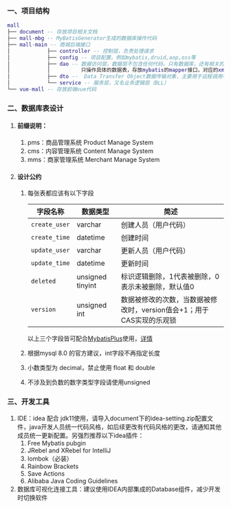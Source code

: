### 一、项目结构

``` lua
mall
├── document -- 存放项目相关文档
├── mall-mbg -- MyBatisGenerator生成的数据库操作代码
├── mall-main -- 商城后端接口
│            ├── controller -- 控制层，负责处理请求
│            ├── config -- 项目配置，例如mybatis,druid,aop,oss等
│            ├── dao -- 数据访问层，数据层不包含任何代码，只有数据库，还有相关的存储过程。
│            │          只操作具体的数据表，存放mybatis的mapper接口，对应的xml映射请存放在resources.dao目录下
│            ├── dto --  Data Transfer Object数据传输对象，主要用于远程调用等需要大量传输对象的地方
│            └── service -- 服务层，又名业务逻辑层（BLL）
└── vue-mall -- 存放前端vue代码
```
### 二、数据库表设计

1. #### 前缀说明：

    1. pms：商品管理系统 Product Manage System 
    2. cms：内容管理系统 Content Manage System
    3. mms：商家管理系统 Merchant Manage System

2. ####  设计公约

    1. 每张表都应该有以下字段
       
       | 字段名称      | 数据类型         | 简述                                                         |
       | ------------- | ---------------- | ------------------------------------------------------------ |
       | `create_user` | varchar          | 创建人员（用户代码）                                         |
       | `create_time` | datetime         | 创建时间                                                     |
       | `update_user` | varchar          | 更新人员（用户代码）                                         |
       | `update_time` | datetime         | 更新时间                                                     |
       | `deleted`     | unsigned tinyint | 标识逻辑删除，1代表被删除，0表示未被删除，默认值0            |
       | `version`     | unsigned int     | 数据被修改的次数，当数据被修改时，version值会+1；用于CAS实现的乐观锁 |
       
       以上三个字段皆可配合[MybatisPlus](http://mybatis.plus/)使用，[详情](https://zhuanlan.zhihu.com/p/156135323)
       
    2. 根据mysql 8.0 的官方建议，int字段不再指定长度
    
    3. 小数类型为 decimal，禁止使用 float 和 double
    
    4. 不涉及到负数的数字类型字段请使用unsigned

### 三、开发工具

1. IDE：idea 配合 jdk11使用，请导入document下的idea-setting.zip配置文件，java开发人员统一代码风格，如后续更改有代码风格的更改，请通知其他成员统一更新配置。另强烈推荐以下idea插件：
   1. Free Mybatis pubgin
   2. JRebel and XRebel for IntelliJ
   3. lombok（必装）
   4. Rainbow Brackets
   5. Save Actions
   6. Alibaba Java Coding Guidelines
2. 数据库可视化连接工具：建议使用IDEA内部集成的Database组件，减少开发时切换软件